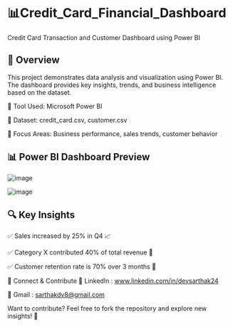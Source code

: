  # 📊Credit_Card_Financial_Dashboard
 
Credit Card Transaction and Customer Dashboard using Power BI

## 🚀 Overview
This project demonstrates data analysis and visualization using Power BI. The dashboard provides key insights, trends, and business intelligence based on the dataset.

🔹 Tool Used: Microsoft Power BI

🔹 Dataset: credit_card.csv, customer.csv

🔹 Focus Areas: Business performance, sales trends, customer behavior


## 📊 Power BI Dashboard Preview  
![image](https://github.com/user-attachments/assets/7ce1dcc5-6f79-4d76-8c67-d16309b1d4fd)




![image](https://github.com/user-attachments/assets/54385c08-3420-4491-9d94-ff166a211ff9)



## 🔍 Key Insights  

✅ Sales increased by 25% in Q4 📈  

✅ Category X contributed 40% of total revenue 🛒  

✅ Customer retention rate is 70% over 3 months 🎯  

🔗 Connect & Contribute
📌 LinkedIn : www.linkedin.com/in/devsarthak24

📌 Gmail : sarthakdv8@gmail.com

Want to contribute? Feel free to fork the repository and explore new insights! 🚀
